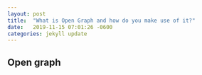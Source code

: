 ```yaml
---
layout: post
title:  "What is Open Graph and how do you make use of it?"
date:   2019-11-15 07:01:26 -0600
categories: jekyll update
---
```


## Open graph

